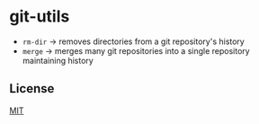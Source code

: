 # git-utils

* `rm-dir` -> removes directories from a git repository's history
* `merge` -> merges many git repositories into a single repository maintaining history

## License
[MIT](LICENSE)
